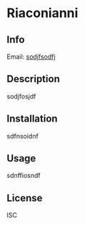 
  # Riaconianni

  ## Info
  Email: [sodjfsodfj](mailto:sodjfsodfj)

  ## Description
  sodjfosjdf

  ## Installation
  sdfnsoidnf

  ## Usage
  sdnffiosndf

  ## License
  ISC
  